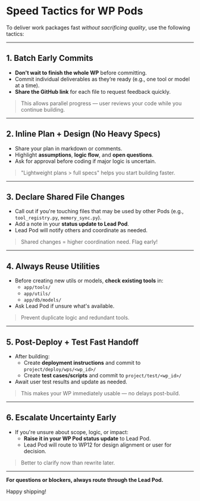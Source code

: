 # Speed Tactics for WP Pods

To deliver work packages fast *without sacrificing quality*, use the following tactics:

---

## 1. **Batch Early Commits**

- **Don't wait to finish the whole WP** before committing.
- Commit individual deliverables as they’re ready (e.g., one tool or model at a time).
- **Share the GitHub link** for each file to request feedback quickly.

> This allows parallel progress — user reviews your code while you continue building.

---

## 2. **Inline Plan + Design** (No Heavy Specs)

- Share your plan in markdown or comments.
- Highlight **assumptions**, **logic flow**, and **open questions**.
- Ask for approval before coding if major logic is uncertain.

> "Lightweight plans > full specs" helps you start building faster.

---

## 3. **Declare Shared File Changes**

- Call out if you're touching files that may be used by other Pods (e.g., `tool_registry.py`, `memory_sync.py`).
- Add a note in your **status update to Lead Pod**.
- Lead Pod will notify others and coordinate as needed.

> Shared changes = higher coordination need. Flag early!

---

## 4. **Always Reuse Utilities**

- Before creating new utils or models, **check existing tools** in:
  - `app/tools/`
  - `app/utils/`
  - `app/db/models/`
- Ask Lead Pod if unsure what's available.

> Prevent duplicate logic and redundant tools.

---

## 5. **Post-Deploy + Test Fast Handoff**

- After building:
  - Create **deployment instructions** and commit to `project/deploy/wps/<wp_id>/`
  - Create **test cases/scripts** and commit to `project/test/<wp_id>/`
- Await user test results and update as needed.

> This makes your WP immediately usable — no delays post-build.

---

## 6. **Escalate Uncertainty Early**

- If you're unsure about scope, logic, or impact:
  - **Raise it in your WP Pod status update** to Lead Pod.
  - Lead Pod will route to WP12 for design alignment or user for decision.

> Better to clarify now than rewrite later.

---

**For questions or blockers, always route through the Lead Pod.**

Happy shipping!